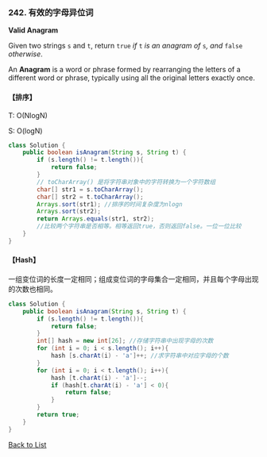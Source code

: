 ### 242. 有效的字母异位词

**Valid Anagram**

Given two strings `s` and `t`, return `true` *if* `t` *is an anagram of* `s`*, and* `false` *otherwise*.

An **Anagram** is a word or phrase formed by rearranging the letters of a different word or phrase, typically using all the original letters exactly once.

#### 【排序】

T: O(NlogN)

S: O(logN)

```java
class Solution {
    public boolean isAnagram(String s, String t) {
        if (s.length() != t.length()){
            return false;
        }
        // toCharArray() 是将字符串对象中的字符转换为一个字符数组
        char[] str1 = s.toCharArray();
        char[] str2 = t.toCharArray();
        Arrays.sort(str1); //排序的时间复杂度为nlogn
        Arrays.sort(str2);
        return Arrays.equals(str1, str2); 
        //比较两个字符串是否相等。相等返回true，否则返回false。一位一位比较
    }
}
```



#### 【Hash】

一组变位词的长度一定相同；组成变位词的字母集合一定相同，并且每个字母出现的次数也相同。



```java
class Solution {
    public boolean isAnagram(String s, String t) {
        if (s.length() != t.length()){ 
            return false;
        }
        int[] hash = new int[26]; //存储字符串中出现字母的次数
        for (int i = 0; i < s.length(); i++){
            hash [s.charAt(i) - 'a']++; //求字符串中对应字母的个数
        }
        for (int i = 0; i < t.length(); i++){
            hash [t.charAt(i) - 'a']--;
            if (hash[t.charAt(i) - 'a'] < 0){
                return false;
            } 
        }
        return true;
    }
}
```





[Back to List](https://github.com/xiaoshuzhao/leetcode-notes-java/blob/main/%E6%95%B0%E6%8D%AE%E7%BB%93%E6%9E%84/%E5%AD%97%E7%AC%A6%E4%B8%B2/String%20List.md)
